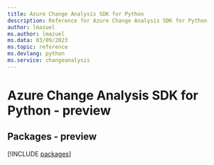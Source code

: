 ```yaml
---
title: Azure Change Analysis SDK for Python
description: Reference for Azure Change Analysis SDK for Python
author: lmazuel
ms.author: lmazuel
ms.data: 03/09/2023
ms.topic: reference
ms.devlang: python
ms.service: changeanalysis
---
```

# Azure Change Analysis SDK for Python - preview
## Packages - preview
[!INCLUDE [packages](change-analysis-index.md)]